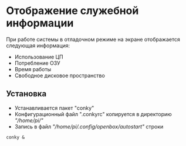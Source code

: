 # Отображение служебной информации
При работе системы в отладочном режиме на
экране отображается следующая информация:

* Использование ЦП
* Потребление ОЗУ
* Время работы
* Свободное дисковое пространство

## Установка
* Устанавливается пакет "conky"
* Конфигурационный файл ".conkyrc" копируется
  в директорию _"*/home/pi/*"_
* Запись в файл _"/home/pi/.config/openbox/autostart"_ строки
```
conky &
```
